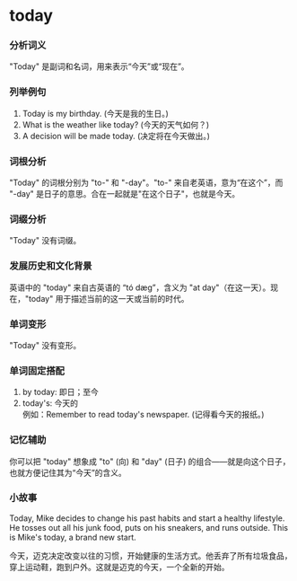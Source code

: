 # today

### 分析词义

  

"Today" 是副词和名词，用来表示“今天”或“现在”。

  

### 列举例句

  

1.  Today is my birthday. (今天是我的生日。)
2.  What is the weather like today? (今天的天气如何？)
3.  A decision will be made today. (决定将在今天做出。)

  

### 词根分析

  

"Today" 的词根分别为 "to-" 和 "-day"。"to-" 来自老英语，意为“在这个”，而 "-day" 是日子的意思。合在一起就是"在这个日子"，也就是今天。

  

### 词缀分析

  

"Today" 没有词缀。

  

### 发展历史和文化背景

  

英语中的 "today" 来自古英语的 “tó dæg”，含义为 "at day"（在这一天）。现在，"today" 用于描述当前的这一天或当前的时代。

  

### 单词变形

  

"Today" 没有变形。

  

### 单词固定搭配

  

1.  by today: 即日；至今
2.  today's: 今天的  
    例如：Remember to read today's newspaper. (记得看今天的报纸。)

  

### 记忆辅助

  

你可以把 "today" 想象成 "to" (向) 和 "day" (日子) 的组合——就是向这个日子，也就方便记住其为“今天”的含义。

  

### 小故事

  

Today, Mike decides to change his past habits and start a healthy lifestyle. He tosses out all his junk food, puts on his sneakers, and runs outside. This is Mike's today, a brand new start.

  

今天，迈克决定改变以往的习惯，开始健康的生活方式。他丢弃了所有垃圾食品，穿上运动鞋，跑到户外。这就是迈克的今天，一个全新的开始。
